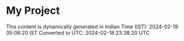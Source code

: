 # My Project

This content is dynamically generated in Indian Time (IST): 2024-02-19 05:08:20 IST
Converted to UTC: 2024-02-18 23:38:20 UTC
